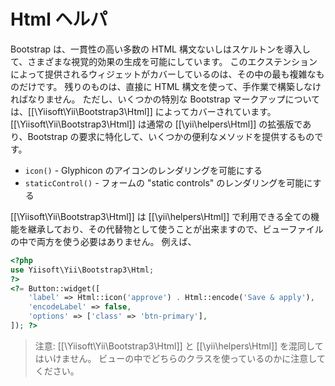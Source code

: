 Html ヘルパ
===========

Bootstrap は、一貫性の高い多数の HTML 構文ないしはスケルトンを導入して、さまざまな視覚的効果の生成を可能にしています。
このエクステンションによって提供されるウィジェットがカバーしているのは、その中の最も複雑なものだけです。
残りのものは、直接に HTML 構文を使って、手作業で構築しなければなりません。
ただし、いくつかの特別な Bootstrap マークアップについては、[[\Yiisoft\Yii\Bootstrap3\Html]] によってカバーされています。
[[\Yiisoft\Yii\Bootstrap3\Html]] は通常の [[\yii\helpers\Html]] の拡張版であり、Bootstrap の要求に特化して、いくつかの便利なメソッドを提供するものです。

 - `icon()` - Glyphicon のアイコンのレンダリングを可能にする
 - `staticControl()` - フォームの "static controls" のレンダリングを可能にする

[[\Yiisoft\Yii\Bootstrap3\Html]] は [[\yii\helpers\Html]] で利用できる全ての機能を継承しており、その代替物として使うことが出来ますので、ビューファイルの中で両方を使う必要はありません。
例えば、

```php
<?php
use Yiisoft\Yii\Bootstrap3\Html;
?>
<?= Button::widget([
    'label' => Html::icon('approve') . Html::encode('Save & apply'),
    'encodeLabel' => false,
    'options' => ['class' => 'btn-primary'],
]); ?>
```

> 注意: [[\Yiisoft\Yii\Bootstrap3\Html]] と [[\yii\helpers\Html]] を混同してはいけません。
  ビューの中でどちらのクラスを使っているのかに注意してください。
